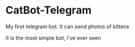 # CatBot-Telegram
My first telegram bot. It can send photos of kittens

It is the most simple bot, i've ever seen
